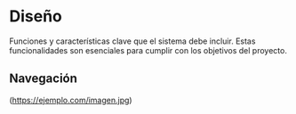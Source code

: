 # Diseño 

Funciones y características clave que el sistema debe incluir. Estas funcionalidades son esenciales para cumplir con los objetivos del proyecto.

## Navegación 

(https://ejemplo.com/imagen.jpg)
